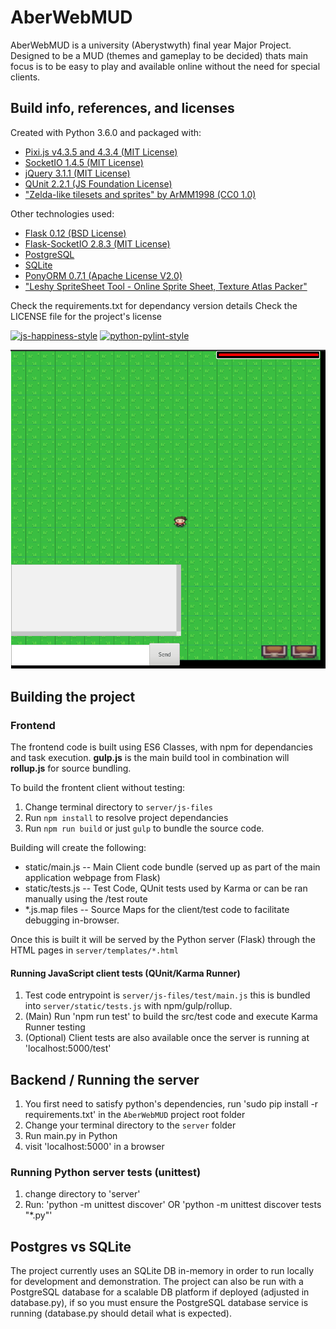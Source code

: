 # AberWebMUD
AberWebMUD is a university (Aberystwyth) final year Major Project.
Designed to be a MUD (themes and gameplay to be decided) thats main
focus is to be easy to play and available online without the need for
special clients.

## Build info, references, and licenses
Created with Python 3.6.0 and packaged with:
* [Pixi.js v4.3.5 and  4.3.4 (MIT License)](http://www.pixijs.com/)
* [SocketIO 1.4.5 (MIT License)](http://socket.io/)
* [jQuery 3.1.1 (MIT License)](https://jquery.com/)
* [QUnit 2.2.1 (JS Foundation License)](http://qunitjs.com/)
* ["Zelda-like tilesets and sprites" by ArMM1998 (CC0 1.0)](http://opengameart.org/content/zelda-like-tilesets-and-sprites)

Other technologies used:
* [Flask 0.12 (BSD License)](http://flask.pocoo.org/)
* [Flask-SocketIO 2.8.3 (MIT License)](https://github.com/miguelgrinberg/Flask-SocketIO)
* [PostgreSQL](https://www.postgresql.org/)
* [SQLite](https://sqlite.org/)
* [PonyORM 0.7.1 (Apache License V2.0)](https://docs.ponyorm.com/)
* ["Leshy SpriteSheet Tool - Online Sprite Sheet, Texture Atlas Packer"](https://www.leshylabs.com/apps/sstool/)

Check the requirements.txt for dependancy version details
Check the LICENSE file for the project's license

[![js-happiness-style](https://img.shields.io/badge/JS%20code%20style-happiness-brightgreen.svg)](https://github.com/JedWatson/happiness)
[![python-pylint-style](https://img.shields.io/badge/Python%20code%20style-pylint%20(PEP%208)-brightgreen.svg)](https://www.pylint.org/)

![Main Example Screenshot](example.png)

## Building the project

### Frontend
The frontend code is built using ES6 Classes, with npm for dependancies and task execution.
**gulp.js** is the main build tool in combination will **rollup.js** for source bundling.

To build the frontent client without testing:
1. Change terminal directory to `server/js-files`
2. Run `npm install` to resolve project dependancies
3. Run `npm run build` or just `gulp` to bundle the source code.

Building will create the following:
* static/main.js -- Main Client code bundle (served up as part of the main application webpage from Flask)
* static/tests.js -- Test Code, QUnit tests used by Karma or can be ran manually using the /test route
* *.js.map files  -- Source Maps for the client/test code to facilitate debugging in-browser.

Once this is built it will be served by the Python server (Flask) through the HTML pages in `server/templates/*.html`

#### Running JavaScript client tests (QUnit/Karma Runner)
1. Test code entrypoint is `server/js-files/test/main.js` this is bundled into `server/static/tests.js` with npm/gulp/rollup.
2. (Main) Run 'npm run test' to build the src/test code and execute Karma Runner testing
3. (Optional) Client tests are also available once the server is running at 'localhost:5000/test'

## Backend / Running the server
1. You first need to satisfy python's dependencies, run 'sudo pip install -r requirements.txt' in the `AberWebMUD` project root folder
2. Change your terminal directory to the `server` folder
5. Run main.py in Python
6. visit 'localhost:5000' in a browser

### Running Python server tests (unittest)
1. change directory to 'server'
2. Run: 'python -m unittest discover' OR 'python -m unittest discover tests "*.py"'

## Postgres vs SQLite
The project currently uses an SQLite DB in-memory in order to run locally for development and demonstration.
The project can also be run with a PostgreSQL database for a scalable DB platform if deployed (adjusted in database.py), if so you must ensure the PostgreSQL database service
is running (database.py should detail what is expected).



